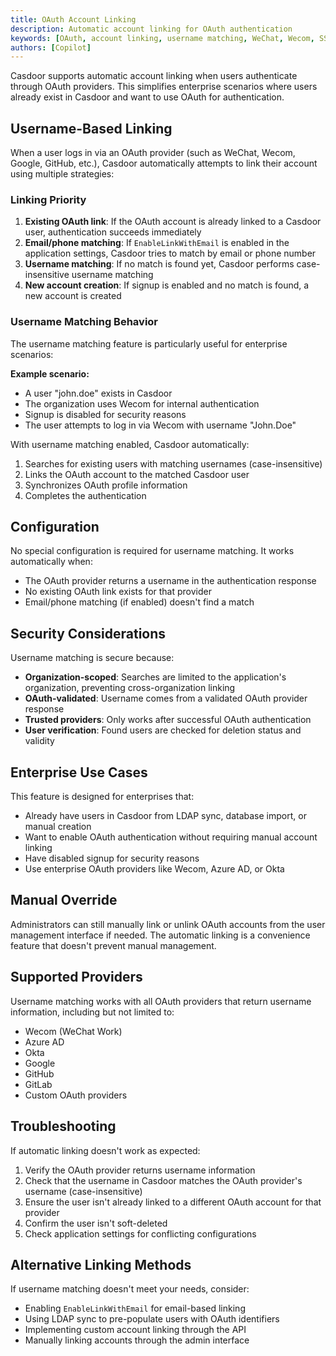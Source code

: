 ```yaml
---
title: OAuth Account Linking
description: Automatic account linking for OAuth authentication
keywords: [OAuth, account linking, username matching, WeChat, Wecom, SSO]
authors: [Copilot]
---
```


Casdoor supports automatic account linking when users authenticate through OAuth providers. This simplifies enterprise scenarios where users already exist in Casdoor and want to use OAuth for authentication.

## Username-Based Linking

When a user logs in via an OAuth provider (such as WeChat, Wecom, Google, GitHub, etc.), Casdoor automatically attempts to link their account using multiple strategies:

### Linking Priority

1. **Existing OAuth link**: If the OAuth account is already linked to a Casdoor user, authentication succeeds immediately
2. **Email/phone matching**: If `EnableLinkWithEmail` is enabled in the application settings, Casdoor tries to match by email or phone number
3. **Username matching**: If no match is found yet, Casdoor performs case-insensitive username matching
4. **New account creation**: If signup is enabled and no match is found, a new account is created

### Username Matching Behavior

The username matching feature is particularly useful for enterprise scenarios:

**Example scenario:**

- A user "john.doe" exists in Casdoor
- The organization uses Wecom for internal authentication
- Signup is disabled for security reasons
- The user attempts to log in via Wecom with username "John.Doe"

With username matching enabled, Casdoor automatically:

1. Searches for existing users with matching usernames (case-insensitive)
2. Links the OAuth account to the matched Casdoor user
3. Synchronizes OAuth profile information
4. Completes the authentication

## Configuration

No special configuration is required for username matching. It works automatically when:

- The OAuth provider returns a username in the authentication response
- No existing OAuth link exists for that provider
- Email/phone matching (if enabled) doesn't find a match

## Security Considerations

Username matching is secure because:

- **Organization-scoped**: Searches are limited to the application's organization, preventing cross-organization linking
- **OAuth-validated**: Username comes from a validated OAuth provider response
- **Trusted providers**: Only works after successful OAuth authentication
- **User verification**: Found users are checked for deletion status and validity

## Enterprise Use Cases

This feature is designed for enterprises that:

- Already have users in Casdoor from LDAP sync, database import, or manual creation
- Want to enable OAuth authentication without requiring manual account linking
- Have disabled signup for security reasons
- Use enterprise OAuth providers like Wecom, Azure AD, or Okta

## Manual Override

Administrators can still manually link or unlink OAuth accounts from the user management interface if needed. The automatic linking is a convenience feature that doesn't prevent manual management.

## Supported Providers

Username matching works with all OAuth providers that return username information, including but not limited to:

- Wecom (WeChat Work)
- Azure AD
- Okta
- Google
- GitHub
- GitLab
- Custom OAuth providers

## Troubleshooting

If automatic linking doesn't work as expected:

1. Verify the OAuth provider returns username information
2. Check that the username in Casdoor matches the OAuth provider's username (case-insensitive)
3. Ensure the user isn't already linked to a different OAuth account for that provider
4. Confirm the user isn't soft-deleted
5. Check application settings for conflicting configurations

## Alternative Linking Methods

If username matching doesn't meet your needs, consider:

- Enabling `EnableLinkWithEmail` for email-based linking
- Using LDAP sync to pre-populate users with OAuth identifiers
- Implementing custom account linking through the API
- Manually linking accounts through the admin interface
